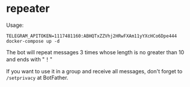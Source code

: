 # repeater
Usage:
```
TELEGRAM_APITOKEN=1117481160:ABHQTxZZVhj2HRwFXAm11yYXcHCo6Dpe444 docker-compose up -d
```
The bot will repeat messages 3 times whose length is no greater than 10 and ends with "！"

If you want to use it in a group and receive all messages, don't forget to `/setprivacy` at BotFather.